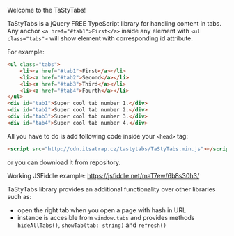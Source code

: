 Welcome to the TaStyTabs!

TaStyTabs is a jQuery FREE TypeScript library for handling content in tabs. Any anchor ```<a href="#tab1">First</a>``` inside any element with ```<ul class="tabs">``` will show element with corresponding id attribute.

For example:
```html
<ul class="tabs">
	<li><a href="#tab1">First</a></li>
	<li><a href="#tab2">Second</a></li>
	<li><a href="#tab3">Third</a></li>
	<li><a href="#tab4">Fourth</a></li>
</ul>
<div id="tab1">Super cool tab number 1.</div>
<div id="tab2">Super cool tab number 2.</div>
<div id="tab3">Super cool tab number 3.</div>
<div id="tab4">Super cool tab number 4.</div>
```

All you have to do is add following code inside your ```<head>``` tag:
```html
<script src="http://cdn.itsatrap.cz/tastytabs/TaStyTabs.min.js"></script>
```
or you can download it from repository.

Working JSFiddle example: https://jsfiddle.net/maT7ew/6b8s30h3/

TaStyTabs library provides an additional functionality over other libraries such as:
* open the right tab when you open a page with hash in URL
* instance is accesible from ```window.tabs``` and provides methods ```hideAllTabs()```, ```showTab(tab: string)``` and ```refresh()```
